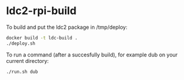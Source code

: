 # ldc2-rpi-build

To build and put the ldc2 package in /tmp/deploy:

```bash
docker build -t ldc-build .
./deploy.sh
```

To run a command (after a succesfully build), for example dub on your current directory:
```bash
./run.sh dub
```
